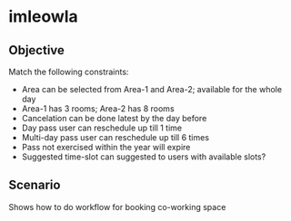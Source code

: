 # imleowla

## Objective

Match the following constraints:
- Area can be selected from Area-1 and Area-2; available for the whole day
- Area-1 has 3 rooms; Area-2 has 8 rooms
- Cancelation can be done latest by the day before
- Day pass user can reschedule up till 1 time
- Multi-day pass user can reschedule up till 6 times
- Pass not exercised within the year will expire
- Suggested time-slot can suggested to users with available slots?

## Scenario

Shows how to do workflow for booking co-working space

